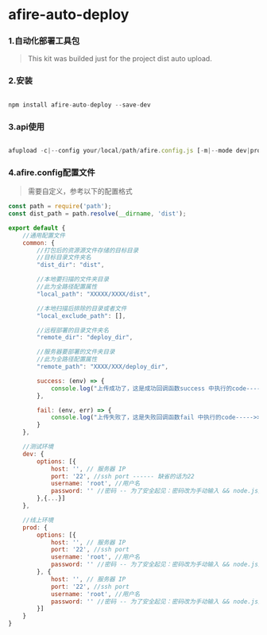 <!--
 * @Author: your name
 * @Date: 2020-08-29 14:27:20
 * @LastEditTime: 2020-09-03 21:01:21
 * @LastEditors: Please set LastEditors
 * @Description: In User Settings Edit
 * @FilePath: /afire-auto-deploy/README.md
-->
# afire-auto-deploy
### 1.自动化部署工具包
>This kit was builded just for the project dist auto upload.

### 2.安装
```javascript

npm install afire-auto-deploy --save-dev

```

### 3.api使用
```javascript

afupload -c|--config your/local/path/afire.config.js [-m|--mode dev|prod]

```

### 4.afire.config配置文件
>需要自定义，参考以下的配置格式

```javascript
const path = require('path');
const dist_path = path.resolve(__dirname, 'dist');

export default {
    //通用配置文件
    common: {
        //打包后的资源源文件存储的目标目录
        //目标目录文件夹名
        "dist_dir": "dist",

        //本地要扫描的文件夹目录
        //此为全路径配置属性
        "local_path": "XXXXX/XXXX/dist",

        //本地扫描后排除的目录或者文件
        "local_exclude_path": [],

        //远程部署的目录文件夹名
        "remote_dir": "deploy_dir",

        //服务器要部署的文件夹目录
        //此为全路径配置属性
        "remote_path": "XXXX/XXX/deploy_dir",

        success: (env) => {
            console.log("上传成功了，这是成功回调函数success 中执行的code----->>>>", env);
        },

        fail: (env, err) => {
            console.log("上传失败了，这是失败回调函数fail 中执行的code----->>>", env, err);
        }
    },

    //测试环境
    dev: {
        options: [{
            host: '', // 服务器 IP
            port: '22', //ssh port ------ 缺省的话为22
            username: 'root', //用户名
            password: '' //密码 -- 为了安全起见：密码改为手动输入 && node.js从cmd动态读取
        },{...}]
    },

    //线上环境
    prod: {
        options: [{
            host: '', // 服务器 IP
            port: '22', //ssh port
            username: 'root', //用户名
            password: '' //密码 -- 为了安全起见：密码改为手动输入 && node.js从cmd动态读取
        }, {
            host: '', // 服务器 IP
            port: '22', //ssh port
            username: 'root', //用户名
            password: '' //密码 -- 为了安全起见：密码改为手动输入 && node.js从cmd动态读取
        }]
    }
}
```